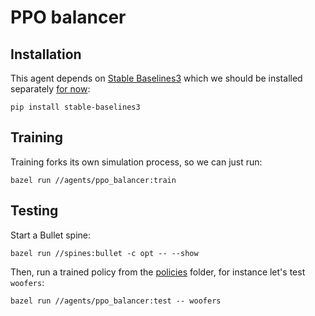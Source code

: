 # PPO balancer

## Installation

This agent depends on [Stable Baselines3](https://github.com/DLR-RM/stable-baselines3) which we should be installed separately [for now](https://github.com/tasts-robots/upkie_locomotion/issues/11):

```
pip install stable-baselines3
```

## Training

Training forks its own simulation process, so we can just run:

```
bazel run //agents/ppo_balancer:train
```

## Testing

Start a Bullet spine:

```
bazel run //spines:bullet -c opt -- --show
```

Then, run a trained policy from the [policies](policies/) folder, for instance let's test `woofers`:

```
bazel run //agents/ppo_balancer:test -- woofers
```
